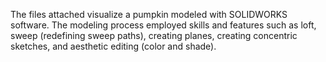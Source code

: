 The files attached visualize a pumpkin modeled with SOLIDWORKS software. The modeling process employed skills and features such as loft, sweep (redefining sweep paths), creating planes, creating concentric sketches, and aesthetic editing (color and shade). 
